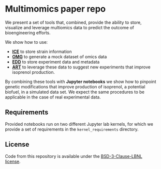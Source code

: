 # Multimomics paper repo


We present a set of tools that, combined, provide the ability to store, visualize and leverage multiomics data to predict the outcome of bioengineering efforts. 

We show how to use: 
- [**ICE**](https://github.com/JBEI/ice) to store strain information
- [**OMG**](https://github.com/JBEI/OMG) to generate a mock dataset of omics data  
- [**EDD**](https://github.com/JBEI/EDD) to store experiment data and metadata
- [**ART**](https://github.com/JBEI/ART) to leverage these data to suggest new experiments that improve isoprenol production. 

By combining these tools with **Jupyter notebooks** we show how to pinpoint genetic modifications that improve production of  isoprenol, a potential biofuel, in a simulated data set. We expect the same procedures to be applicable in the case of real experimental data. 


## Requirements

Provided notebooks run on two different Jupyter lab kernels, for which we provide a set of requirements in the `kernel_requirements` directory.


## License

Code from this repository is available under the [BSD-3-Clause-LBNL license](https://github.com/AgileBioFoundry/multiomicspaper/blob/master/LICENSE.txt).
